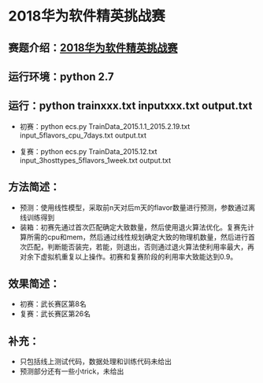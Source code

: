 # 2018华为软件精英挑战赛
## 赛题介绍：[2018华为软件精英挑战赛](http://codecraft.devcloud.huaweicloud.com/home/detail)
## 运行环境：python 2.7
## 运行：python trainxxx.txt inputxxx.txt output.txt
* 初赛：python ecs.py TrainData_2015.1.1_2015.2.19.txt input_5flavors_cpu_7days.txt output.txt 

* 复赛：python ecs.py TrainData_2015.12.txt input_3hosttypes_5flavors_1week.txt output.txt

## 方法简述：
* 预测：使用线性模型，采取前n天对后m天的flavor数量进行预测，参数通过离线训练得到
* 装箱：初赛先通过首次匹配确定大致数量，然后使用退火算法优化。复赛先计算所需的cpu和mem，然后通过线性规划确定大致的物理机数量，然后进行首次匹配，判断能否装完，若能，则退出，否则通过退火算法使利用率最大，再对余下虚拟机重复以上操作。初赛和复赛阶段的利用率大致能达到0.9。

## 效果简述：
* 初赛：武长赛区第8名
* 复赛：武长赛区第26名

## 补充：
* 只包括线上测试代码，数据处理和训练代码未给出
* 预测部分还有一些小trick，未给出
